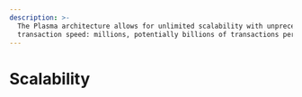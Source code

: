```yaml
---
description: >-
  The Plasma architecture allows for unlimited scalability with unprecedented
  transaction speed: millions, potentially billions of transactions per second.
---
```


# Scalability




